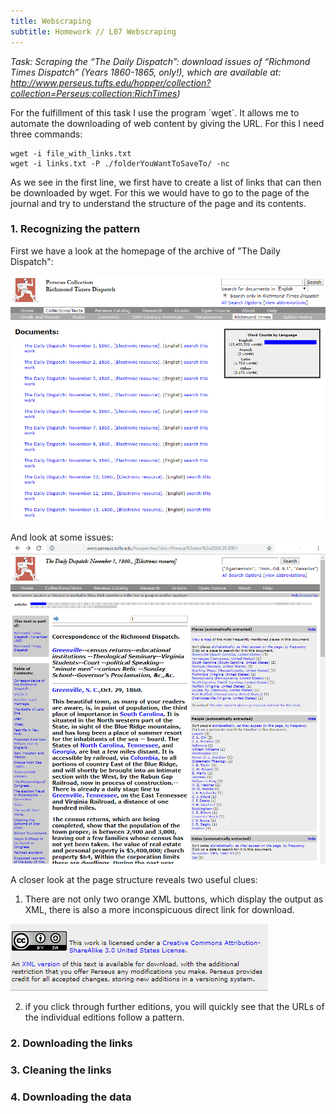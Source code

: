 ```yaml
---
title: Webscraping
subtitle: Homework // L07 Webscraping
---
```

<i>Task: Scraping the “The Daily Dispatch”: download issues of “Richmond Times Dispatch” (Years 1860-1865, only!), which are available at: http://www.perseus.tufts.edu/hopper/collection?collection=Perseus:collection:RichTimes)</i>

For the fulfillment of this task I use the program ´wget´. It allows me to automate the downloading of web content by giving the URL.
For this I need three commands:

<div class="highlighter-rouge"><div class="highlight"><pre class="highlight"><code>wget -i file_with_links.txt
wget -i links.txt -P ./folderYouWantToSaveTo/ -nc 
</code></pre></div></div>

As we see in the first line, we first have to create a list of links that can then be downloaded by wget. For this we would have to go to the page of the journal and try to understand the structure of the page and its contents.

### 1. Recognizing the pattern

First we have a look at the homepage of the archive of "The Daily Dispatch":

<img src="/img/the_daily_dispatch_homepage.png" />

And look at some issues:
<img src="/img/the_daily_dispatch_issue1.png" />

A closer look at the page structure reveals two useful clues:
1. There are not only two orange XML buttons, which display the output as XML, there is also a more inconspicuous direct link for download.
<img src="/img/xml_version_download.png" />

2. if you click through further editions, you will quickly see that the URLs of the individual editions follow a pattern.






### 2. Downloading the links

### 3. Cleaning the links

### 4. Downloading the data

